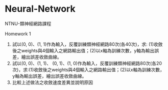 # Neural-Network
NTNU-類神經網路課程

Homework 1
1. 試以(0, 0)、(1, 1)作為輸入，反覆訓練類神經網路80次(各40次)，求: (1)收斂後之weights與4個輸入之網路輸出值；(2)以x軸為訓練次數，y軸為輸出誤差，繪出誤差收斂曲線。
2. 試以(0, 0)、(1, 1)、 (0, 1)、(1, 0)作為輸入，反覆訓練類神經網路80次(各20次)，求:(1)收斂後之weights與4個輸入之網路輸出值；(2)以x軸為訓練次數，y軸為輸出誤差，繪出誤差收斂曲線。
3. 比較上述做法之收斂速度差異並說明原因

